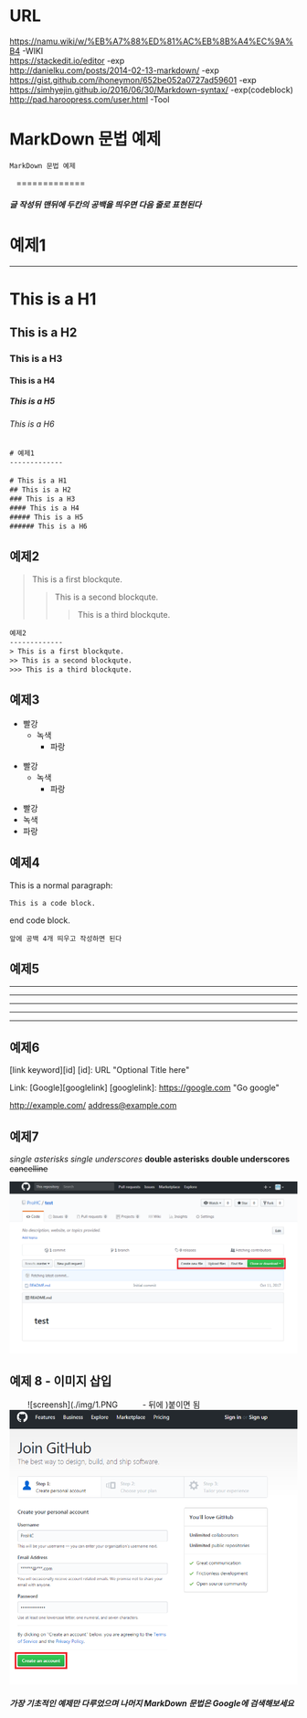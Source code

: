 # URL  
https://namu.wiki/w/%EB%A7%88%ED%81%AC%EB%8B%A4%EC%9A%B4 -WIKI  
https://stackedit.io/editor -exp  
http://danielku.com/posts/2014-02-13-markdown/ -exp  
https://gist.github.com/ihoneymon/652be052a0727ad59601 -exp  
https://simhyejin.github.io/2016/06/30/Markdown-syntax/ -exp(codeblock)  
http://pad.haroopress.com/user.html -Tool  

MarkDown 문법 예제
=============

    MarkDown 문법 예제  
    ============= 

##### 글 작성뒤 맨뒤에 두칸의 공백을 띄우면 다음 줄로 표현된다

# 예제1
-------------

# This is a H1
## This is a H2
### This is a H3
#### This is a H4
##### This is a H5
###### This is a H6  

    # 예제1
    -------------

    # This is a H1  
    ## This is a H2  
    ### This is a H3  
    #### This is a H4  
    ##### This is a H5  
    ###### This is a H6  

예제2
-------------
> This is a first blockqute.
>> This is a second blockqute.
>>> This is a third blockqute.

    예제2
    -------------
    > This is a first blockqute.
    >> This is a second blockqute.
    >>> This is a third blockqute.

예제3
-------------
* 빨강
  * 녹색
    * 파랑

+ 빨강
  + 녹색
    + 파랑

- 빨강
- 녹색
- 파랑

예제4
-------------
This is a normal paragraph:

    This is a code block.
end code block.

    앞에 공백 4개 띄우고 작성하면 된다   

예제5
-------------
* * *

***

*****

- - -

---------------------------------------

예제6
-------------
[link keyword][id]
[id]: URL "Optional Title here"

Link: [Google][googlelink]
[googlelink]: https://google.com "Go google"

<http://example.com/>
<address@example.com>


예제7
-------------
*single asterisks* 
_single underscores_
**double asterisks**
__double underscores__
~~cancelline~~  

![screensh](./img/6.PNG)  

예제 8 - 이미지 삽입   
--------------  
     
     ![screensh](./img/1.PNG            - 뒤에 )붙이면 됨
     
![screensh](./img/1.PNG)


##### 가장 기초적인 예제만 다루었으며 나머지 MarkDown 문법은 Google에 검색해보세요
